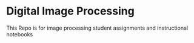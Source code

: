 # Digital Image Processing
This Repo is for image processing student assignments and instructional notebooks
